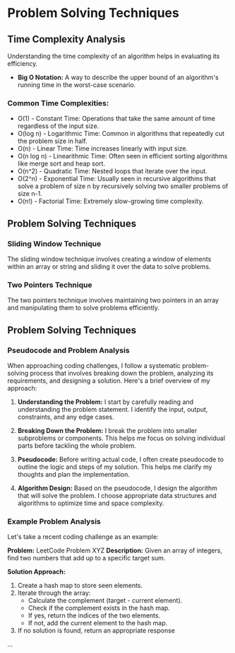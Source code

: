 # Problem Solving Techniques

## Time Complexity Analysis

Understanding the time complexity of an algorithm helps in evaluating its efficiency.

- **Big O Notation:** A way to describe the upper bound of an algorithm's running time in the worst-case scenario.

### Common Time Complexities:

- O(1) - Constant Time: Operations that take the same amount of time regardless of the input size.
- O(log n) - Logarithmic Time: Common in algorithms that repeatedly cut the problem size in half.
- O(n) - Linear Time: Time increases linearly with input size.
- O(n log n) - Linearithmic Time: Often seen in efficient sorting algorithms like merge sort and heap sort.
- O(n^2) - Quadratic Time: Nested loops that iterate over the input.
- O(2^n) - Exponential Time: Usually seen in recursive algorithms that solve a problem of size n by recursively solving two smaller problems of size n-1.
- O(n!) - Factorial Time: Extremely slow-growing time complexity.

## Problem Solving Techniques

### Sliding Window Technique

The sliding window technique involves creating a window of elements within an array or string and sliding it over the data to solve problems.

### Two Pointers Technique

The two pointers technique involves maintaining two pointers in an array and manipulating them to solve problems efficiently.

## Problem Solving Techniques

### Pseudocode and Problem Analysis

When approaching coding challenges, I follow a systematic problem-solving process that involves breaking down the problem, analyzing its requirements, and designing a solution. Here's a brief overview of my approach:

1. **Understanding the Problem:** I start by carefully reading and understanding the problem statement. I identify the input, output, constraints, and any edge cases.

2. **Breaking Down the Problem:** I break the problem into smaller subproblems or components. This helps me focus on solving individual parts before tackling the whole problem.

3. **Pseudocode:** Before writing actual code, I often create pseudocode to outline the logic and steps of my solution. This helps me clarify my thoughts and plan the implementation.

4. **Algorithm Design:** Based on the pseudocode, I design the algorithm that will solve the problem. I choose appropriate data structures and algorithms to optimize time and space complexity.

### Example Problem Analysis

Let's take a recent coding challenge as an example:

**Problem:** LeetCode Problem XYZ
**Description:** Given an array of integers, find two numbers that add up to a specific target sum.

**Solution Approach:**

1. Create a hash map to store seen elements.
2. Iterate through the array:
   - Calculate the complement (target - current element).
   - Check if the complement exists in the hash map.
   - If yes, return the indices of the two elements.
   - If not, add the current element to the hash map.
3. If no solution is found, return an appropriate response

...

